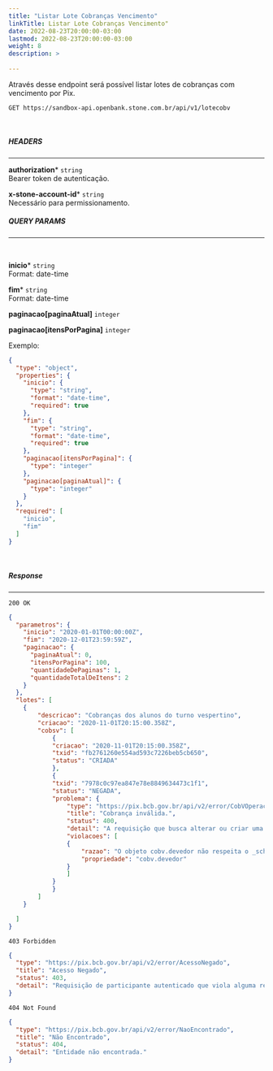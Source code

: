 ```yaml
---
title: "Listar Lote Cobranças Vencimento"
linkTitle: Listar Lote Cobranças Vencimento"
date: 2022-08-23T20:00:00-03:00
lastmod: 2022-08-23T20:00:00-03:00
weight: 8
description: >
  
---
```


Através desse endpoint será possível listar lotes de cobranças com vencimento por Pix.


```
GET https://sandbox-api.openbank.stone.com.br/api/v1/lotecobv
```
<br>

##### **HEADERS**
---

**authorization*** `string`
<br> Bearer token de autenticação.

**x-stone-account-id*** `string`
<br> Necessário para permissionamento.
<br>

##### **QUERY PARAMS**
---
<br>

**inicio*** `string`
<br>Format: date-time

**fim*** `string`
<br>Format: date-time

**paginacao[paginaAtual]** `integer`

**paginacao[itensPorPagina]** `integer`

Exemplo:

```json
{
  "type": "object",
  "properties": {
    "inicio": {
      "type": "string",
      "format": "date-time",
      "required": true
    },
    "fim": {
      "type": "string",
      "format": "date-time",
      "required": true
    },
    "paginacao[itensPorPagina]": {
      "type": "integer"
    },
    "paginacao[paginaAtual]": {
      "type": "integer"
    }
  },
  "required": [
    "inicio",
    "fim"
  ]
}
```
<br>

##### **Response**
---

```
200 OK
```

```json
{
  "parametros": {
    "inicio": "2020-01-01T00:00:00Z",
    "fim": "2020-12-01T23:59:59Z",
    "paginacao": {
      "paginaAtual": 0,
      "itensPorPagina": 100,
      "quantidadeDePaginas": 1,
      "quantidadeTotalDeItens": 2
    }
  },
  "lotes": [
    {
        "descricao": "Cobranças dos alunos do turno vespertino",
        "criacao": "2020-11-01T20:15:00.358Z",
        "cobsv": [
            {
            "criacao": "2020-11-01T20:15:00.358Z",
            "txid": "fb2761260e554ad593c7226beb5cb650",
            "status": "CRIADA"
            },
            {
            "txid": "7978c0c97ea847e78e8849634473c1f1",
            "status": "NEGADA",
            "problema": {
                "type": "https://pix.bcb.gov.br/api/v2/error/CobVOperacaoInvalida",
                "title": "Cobrança inválida.",
                "status": 400,
                "detail": "A requisição que busca alterar ou criar uma cobrança com vencimento não respeita o _schema_ ou está semanticamente errada.",
                "violacoes": [
                {
                    "razao": "O objeto cobv.devedor não respeita o _schema_.",
                    "propriedade": "cobv.devedor"
                }
                ]
            }
            }
        ]
    }

  ]
}
```

```
403 Forbidden
```

```json
{
  "type": "https://pix.bcb.gov.br/api/v2/error/AcessoNegado",
  "title": "Acesso Negado",
  "status": 403,
  "detail": "Requisição de participante autenticado que viola alguma regra de autorização."
}
```

```
404 Not Found
```

```json
{
  "type": "https://pix.bcb.gov.br/api/v2/error/NaoEncontrado",
  "title": "Não Encontrado",
  "status": 404,
  "detail": "Entidade não encontrada."
}
```